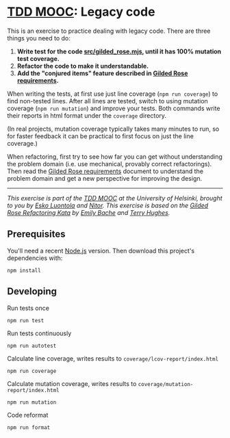 # [TDD MOOC](https://tdd.mooc.fi/): Legacy code

This is an exercise to practice dealing with legacy code. There are three things you need to do:

1. **Write test for the code [src/gilded_rose.mjs](src/gilded_rose.mjs), until it has 100% mutation test coverage.**
2. **Refactor the code to make it understandable.**
3. **Add the "conjured items" feature described in [Gilded Rose requirements](GildedRoseRequirements.txt).**

When writing the tests, at first use just line coverage (`npm run coverage`) to find non-tested lines. After all lines
are tested, switch to using mutation coverage (`npm run mutation`) and improve your tests. Both commands write their
reports in html format under the `coverage` directory.

(In real projects, mutation coverage typically takes many minutes to run, so for faster feedback it can be practical to
first focus on just the line coverage.)

When refactoring, first try to see how far you can get without understanding the problem domain (i.e. use mechanical,
provably correct refactorings). Then read the [Gilded Rose requirements](GildedRoseRequirements.txt) document to
understand the problem domain and get a new perspective for improving the design.

---

_This exercise is part of the [TDD MOOC](https://tdd.mooc.fi) at the University of Helsinki, brought to you
by [Esko Luontola](https://twitter.com/EskoLuontola) and [Nitor](https://nitor.com/). This exercise is based on
the [Gilded Rose Refactoring Kata](https://github.com/emilybache/GildedRose-Refactoring-Kata)
by [Emily Bache](https://twitter.com/emilybache) and [Terry Hughes](https://twitter.com/TerryHughes)._

## Prerequisites

You'll need a recent [Node.js](https://nodejs.org/) version. Then download this project's dependencies with:

    npm install

## Developing

Run tests once

    npm run test

Run tests continuously

    npm run autotest

Calculate line coverage, writes results to `coverage/lcov-report/index.html`

    npm run coverage

Calculate mutation coverage, writes results to `coverage/mutation-report/index.html`

    npm run mutation

Code reformat

    npm run format
